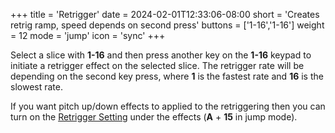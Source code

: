 +++
title = 'Retrigger'
date = 2024-02-01T12:33:06-08:00
short = 'Creates retrig ramp, speed depends on second press'
buttons = ['1-16','1-16']
weight = 12
mode = 'jump'
icon = 'sync'
+++


Select a slice with **1-16** and then press another key on the **1-16** keypad to initiate a retrigger effect on the selected slice. The retrigger rate will be depending on the second key press, where **1** is the fastest rate and **16** is the slowest rate. 

If you want pitch up/down effects to applied to the retriggering then you can turn on the [Retrigger Setting](#retrigger-settings) under the effects (**A** + **15** in jump mode).